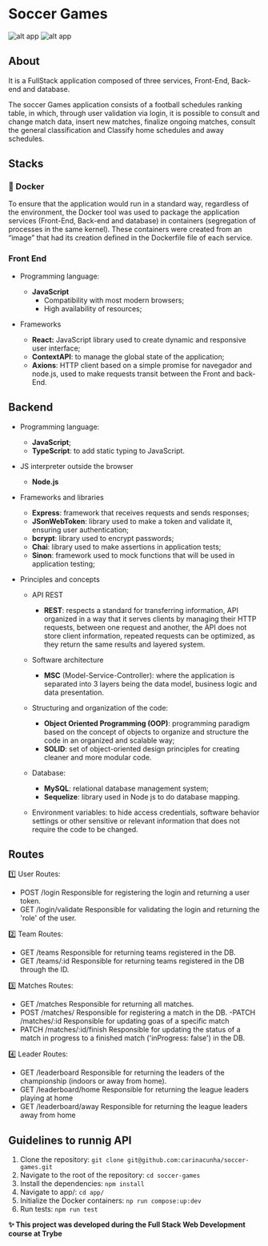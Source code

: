 # Soccer Games #
![alt app](soccer_1.png "screen app")
![alt app](soccer_2.png "screen app")

## About ##

It is a FullStack application composed of three services, Front-End, Back-end and database.

The soccer Games application consists of a football schedules ranking table, in which, through user validation via login, it is possible to consult and change match data, insert new matches, finalize ongoing matches, consult the general classification and Classify home schedules and away schedules.

## Stacks ##

### :whale: Docker ###
To ensure that the application would run in a standard way, regardless of the environment, the Docker tool was used to package the application services (Front-End, Back-end and database) in containers (segregation of processes in the same kernel).
These containers were created from an “image” that had its creation defined in the Dockerfile file of each service.

### Front End ###

* Programming language:
  * **JavaScript**
     * Compatibility with most modern browsers;
     * High availability of resources;
         
* Frameworks
  * **React:** JavaScript library used to create dynamic and responsive user interface;
  * **ContextAPI**: to manage the global state of the application;
  * **Axions**: HTTP client based on a simple promise for navegador and node.js, used to make requests transit between the Front and back-End.

## Backend ##

* Programming language:
  * **JavaScript**;
  * **TypeScript**: to add static typing to JavaScript.
     
* JS interpreter outside the browser
  * **Node.js**
    
* Frameworks and libraries
  * **Express**: framework that receives requests and sends responses;
  * **JSonWebToken**: library used to make a token and validate it, ensuring user authentication;
  * **bcrypt**: library used to encrypt passwords;
  * **Chai**: library used to make assertions in application tests;
  * **Sinon**: framework used to mock functions that will be used in application testing;
     
* Principles and concepts
  * API REST
    * **REST**: respects a standard for transferring information, API organized in a way that it serves clients by managing their HTTP requests,              between one request and another, the API does not store client information, repeated requests can be optimized, as they return the same results          and layered system.

  * Software architecture
    * **MSC** (Model-Service-Controller): where the application is separated into 3 layers being the data model, business logic and data presentation.

  * Structuring and organization of the code:
       * **Object Oriented Programming (OOP)**: programming paradigm based on the concept of objects to organize and structure the code in an organized         and scalable way;
       * **SOLID**: set of object-oriented design principles for creating cleaner and more modular code.

  * Database:
       * **MySQL**: relational database management system;
       * **Sequelize**: library used in Node js to do database mapping.

  * Environment variables: to hide access credentials, software behavior settings or other sensitive or relevant information that does not require the        code to be changed.

## Routes ##

1️⃣ User Routes:

* POST /login
  Responsible for registering the login and returning a user token.
* GET /login/validate
  Responsible for validating the login and returning the 'role' of the user.

2️⃣ Team Routes:

* GET /teams
  Responsible for returning teams registered in the DB.
* GET /teams/:id
  Responsible for returning teams registered in the DB through the ID.

3️⃣ Matches Routes:

* GET /matches
  Responsible for returning all matches.
* POST /matches/
  Responsible for registering a match in the DB. -PATCH /matches/:id
  Responsible for updating goas of a specific match
* PATCH /matches/:id/finish
  Responsible for updating the status of a match in progress to a finished match ('inProgress: false') in the DB.

4️⃣ Leader Routes:

* GET /leaderboard
  Responsible for returning the leaders of the championship (indoors or away from home).
* GET /leaderboard/home
  Responsible for returning the league leaders playing at home
* GET /leaderboard/away
  Responsible for returning the league leaders away from home


## Guidelines to runnig API ##

1. Clone the repository: ```git clone git@github.com:carinacunha/soccer-games.git```
2. Navigate to the root of the repository: ```cd soccer-games```
4. Install the dependencies: ```npm install ```
5. Navigate to app/: ```cd app/ ```
6. Initialize the Docker containers: ```np run compose:up:dev```
7. Run tests: ```npm run test```

**✨ This project was developed during the Full Stack Web Development course at Trybe**
